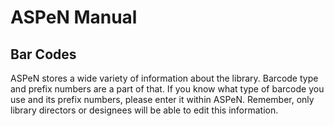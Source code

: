 # ASPeN Manual

## Bar Codes

ASPeN stores a wide variety of information about the library.  Barcode type and prefix numbers are a part of that.  If you know what type of barcode you use and its prefix numbers, please enter it within ASPeN.  Remember, only library directors or designees will be able to edit this information.

